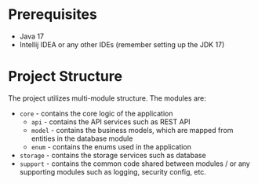 # Prerequisites
- Java 17
- Intellij IDEA or any other IDEs (remember setting up the JDK 17)

# Project Structure
The project utilizes multi-module structure. The modules are:
- `core` - contains the core logic of the application
  - `api` - contains the API services such as REST API
  - `model` - contains the business models, which are mapped from entities in the database module
  - `enum` - contains the enums used in the application
- `storage` - contains the storage services such as database
- `support` - contains the common code shared between modules / or any supporting modules such as logging, security config, etc.